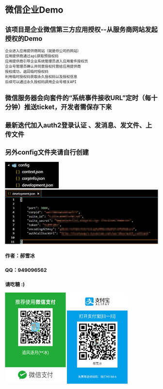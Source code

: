 # 微信企业Demo
## 该项目是企业微信第三方应用授权--从服务商网站发起授权的Demo
    企业进入应用提供商网站（就是你公司的网站）
    应用提供商通过api获取预授权码
    应用提供商引导企业系统管理员进入应用套件授权页
    企业号管理员确认并同意授权托管给应用提供商
    授权成功，返回临时授权码
    利用临时授权码获取永久授权码以及授权信息
    后续可以通过永久授权码调用企业号相关API

## 微信服务器会向套件的“系统事件接收URL”定时（每十分钟）推送ticket，开发者需保存下来

## 最新迭代加入auth2登录认证 、发消息、发文件、上传文件

## 另外config文件夹请自行创建 <br/>
![Alt Picture](pic/1.png) <br/>
![Alt Picture](pic/2.png) <br/>

### 作者：郝雪冰 <br/>
### QQ：949096562<br/>

### 请吃糖 :)
<img src="pic/weixin.png" width = "200" height = "300" alt="微信"/>
<img src="pic/zhifubao.jpg" width = "200" height = "300" alt="支付宝"/>
